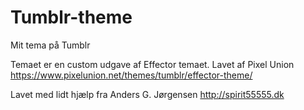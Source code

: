 Tumblr-theme
============

Mit tema på Tumblr

Temaet er en custom udgave af Effector temaet. Lavet af Pixel Union https://www.pixelunion.net/themes/tumblr/effector-theme/

Lavet med lidt hjælp fra Anders G. Jørgensen http://spirit55555.dk

